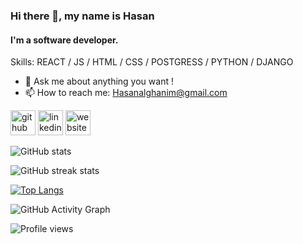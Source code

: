 ### Hi there 👋, my name is Hasan
#### I'm a software developer. 

Skills: REACT / JS / HTML / CSS / POSTGRESS / PYTHON / DJANGO

- 💬 Ask me about anything you want ! 
- 📫 How to reach me: Hasanalghanim@gmail.com 


[<img src='https://cdn.jsdelivr.net/npm/simple-icons@3.0.1/icons/github.svg' alt='github' height='40'>](https://github.com/hasanalghanim)  [<img src='https://cdn.jsdelivr.net/npm/simple-icons@3.0.1/icons/linkedin.svg' alt='linkedin' height='40'>](https://www.linkedin.com/in/https://www.linkedin.com/in/hasan-alghanim//)  [<img src='https://cdn.jsdelivr.net/npm/simple-icons@3.0.1/icons/icloud.svg' alt='website' height='40'>](www.hasanthedev.com)  

![GitHub stats](https://github-readme-stats.vercel.app/api?username=hasanalghanim&show_icons=true&count_private=true)  

![GitHub streak stats](https://github-readme-streak-stats.herokuapp.com/?user=hasanalghanim) 

[![Top Langs](https://github-readme-stats.vercel.app/api/top-langs/?username=hasanalghanim)](https://github.com/anuraghazra/github-readme-stats)

![GitHub Activity Graph](https://activity-graph.herokuapp.com/graph?username=hasanalghanim)  

![Profile views](https://gpvc.arturio.dev/hasanalghanim)  
